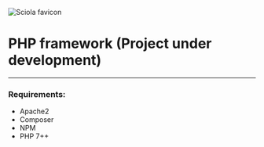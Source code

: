 ![Sciola favicon](https://github.com/sciola-git/sciola-git.github.io/blob/main/images/brands/sciola_framework.svg?raw=true)

# PHP framework (Project under development)

---

### Requirements:

- Apache2
- Composer
- NPM
- PHP 7++
